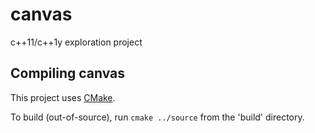 canvas
====

c++11/c++1y exploration project

Compiling canvas
--------------
This project uses [CMake](http://www.cmake.org/).

To build (out-of-source), run `cmake ../source` from the 'build' directory.

